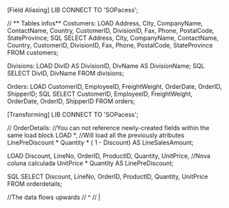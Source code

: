 [Field Aliasing]
LIB CONNECT TO 'SOPacess';


//  ** Tables infos**
Costumers:
LOAD Address,
    City,
    CompanyName,
    ContactName,
    Country,
    CustomerID,
    DivisionID,
    Fax,
    Phone,
    PostalCode,
    StateProvince;
SQL SELECT Address,
    City,
    CompanyName,
    ContactName,
    Country,
    CustomerID,
    DivisionID,
    Fax,
    Phone,
    PostalCode,
    StateProvince
FROM customers;

Divisions:
LOAD DivID AS DivisionID,
    DivName AS DivisionName;
SQL SELECT DivID,
    DivName
FROM divisions;


Orders:
LOAD CustomerID,
    EmployeeID,
    FreightWeight,
    OrderDate,
    OrderID,
    ShipperID;
SQL SELECT CustomerID,
    EmployeeID,
    FreightWeight,
    OrderDate,
    OrderID,
    ShipperID
FROM orders;




[Transforming]
LIB CONNECT TO 'SOPacess';


//
OrderDetails:
      //You can not reference newly-created fields within the same load block
LOAD *, //Will load all the previously atributes
    LinePreDiscount * Quantity * ( 1 - Discount)
    	AS LineSalesAmount;
    
    
LOAD Discount,
    LineNo,
    OrderID,
    ProductID,
    Quantity,
    UnitPrice,
    //Nova coluna calculada
    UnitPrice * Quantity 
    	AS LinePreDiscount;


SQL SELECT Discount,
    LineNo,
    OrderID,
    ProductID,
    Quantity,
    UnitPrice
FROM orderdetails;

//The data flows upwards
//    ^
//    |

